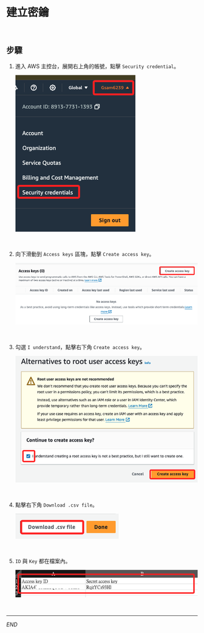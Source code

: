 # 建立密鑰

<br>

## 步驟

1. 進入 AWS 主控台，展開右上角的帳號，點擊 `Security credential`。

    ![](images/img_12.png)

<br>

2. 向下滑動到 `Access keys` 區塊，點擊 `Create access key`。

    ![](images/img_13.png)

<br>

3. 勾選 `I understand`，點擊右下角 `Create access key`。

    ![](images/img_14.png)

<br>

4. 點擊右下角 `Download .csv file`。

    ![](images/img_15.png)

<br>

5. `ID` 與 `Key` 都在檔案內。

    ![](images/img_16.png)

<br>

___

_END_